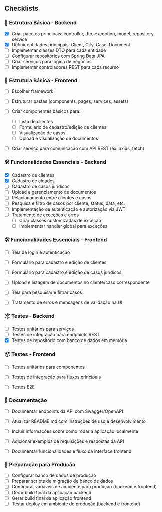 ## Checklists

### 🔧 Estrutura Básica - Backend

- [x] Criar pacotes principais: controller, dto, exception, model, repository, service
- [x] Definir entidades principais: Client, City, Case, Document
- [ ] Implementar classes DTO para cada entidade
- [ ] Configurar repositórios com Spring Data JPA
- [ ] Criar serviços para lógica de negócios
- [ ] Implementar controladores REST para cada recurso

### 🔧 Estrutura Básica - Frontend

- [ ] Escolher framework
- [ ] Estruturar pastas (components, pages, services, assets)
- [ ] Criar componentes básicos para:
  - [ ] Lista de clientes
  - [ ] Formulário de cadastro/edição de clientes
  - [ ] Visualização de casos
  - [ ] Upload e visualização de documentos
- [ ] Criar serviço para comunicação com API REST (ex: axios, fetch)


### 🛠️ Funcionalidades Essenciais - Backend

- [x] Cadastro de clientes
- [x] Cadastro de cidades
- [ ] Cadastro de casos jurídicos
- [ ] Upload e gerenciamento de documentos
- [ ] Relacionamento entre clientes e casos
- [ ] Pesquisa e filtro de casos por cliente, status, data, etc.
- [ ] Implementação de autenticação e autorização via JWT
- [ ] Tratamento de exceções e erros
  - [ ] Criar classes customizadas de exceção
  - [ ] Implementar handler global para exceções

### 🛠️ Funcionalidades Essenciais - Frontend

- [ ] Tela de login e autenticação
- [ ] Formulário para cadastro e edição de clientes
- [ ] Formulário para cadastro e edição de casos jurídicos
- [ ] Upload e listagem de documentos no cliente/caso correspondente
- [ ] Tela para pesquisar e filtrar casos
- [ ] Tratamento de erros e mensagens de validação na UI


### 📦 Testes - Backend

- [ ] Testes unitários para serviços
- [ ] Testes de integração para endpoints REST
- [x] Testes de repositório com banco de dados em memória

### 📦 Testes - Frontend

- [ ] Testes unitários para componentes
- [ ] Testes de integração para fluxos principais
- [ ] Testes E2E


### 📄 Documentação

- [ ] Documentar endpoints da API com Swagger/OpenAPI
- [ ] Atualizar README.md com instruções de uso e desenvolvimento
- [ ] Incluir informações sobre como rodar a aplicação localmente
- [ ] Adicionar exemplos de requisições e respostas da API
- [ ] Documentar funcionalidades e fluxo da interface frontend


### 🚀 Preparação para Produção

- [ ] Configurar banco de dados de produção 
- [ ] Preparar scripts de migração de banco de dados
- [ ] Configurar variáveis de ambiente para produção (backend e frontend)
- [ ] Gerar build final da aplicação backend
- [ ] Gerar build final da aplicação frontend
- [ ] Testar deploy em ambiente de produção (backend e frontend)
